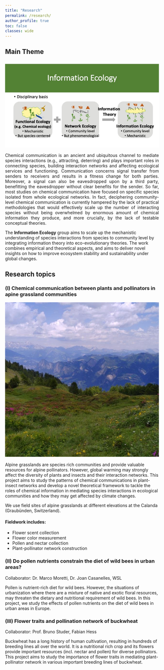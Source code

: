 ```yaml
---
title: "Research"
permalink: /research/
author_profile: true
toc: false
classes: wide
---
```


## Main Theme
![Research](assets/../../assets/images/InfoEcol.jpg)

<p style="text-align: justify">Chemical communication is an ancient and ubiquitous channel to mediate species interactions (e.g., attracting, deterring) and plays important roles in connecting species, building interaction networks and affecting ecological services and functioning. Communication concerns signal transfer from senders to receivers and results in a fitness change for both parties. Moreover, a signal can also be eavesdropped upon by a third party, benefitting the eavesdropper without clear benefits for the sender. So far, most studies on chemical communication have focused on specific species isolated from whole ecological networks. In fact, deciphering community-level chemical communication is currently hampered by the lack of practical methodologies that would effectively scale up the number of interacting species without being overwhelmed by enormous amount of chemical information they produce, and more crucially, by the lack of testable conceptual theories.</p>

The **Information Ecology** group aims to scale up the mechanistic understanding of species interactions from species to community level by integrating information theory into eco-evolutionary theories. The work combines empirical and theoretical aspects, and aims to deliver novel insights on how to improve ecosystem stability and sustainability under global changes.
 

## Research topics
### (I) Chemical communication between plants and pollinators in apine grassland communities
![Calanda field](assets/../../assets/images/Calanda.JPG)

Alpine grasslands are species rich communities and provide valuable resources for alpine pollinators. However, global warming may strongly affect the diversity of plants and insects and their interaction networks. This project aims to study the patterns of chemical communications in plant-insect networks and develop a novel theoretical framework to tackle the roles of chemical information in mediating species interactions in ecological communities and how they may get affected by climate changes. 

We use field sites of alpine grasslands at different elevations at the Calanda (Graubünden, Switzerland).  

#### Fieldwork includes: 
- Flower scent collection
- Flower color measurement
- Pollen and nectar collection 
- Plant-pollinator network construction

### (II) Do pollen nutrients constrain the diet of wild bees in urban areas? 
Collaborator: Dr. Marco Moretti, Dr. Joan Casanelles, WSL 

Pollen is nutrient-rich diet for wild bees. However, the situations of urbanization where there are a mixture of native and exotic floral resources, may threaten the dietary and nutritional requirement of wild bees. In this project, we study the effects of pollen nutrients on the diet of wild bees in urban areas in Europe.

### (III) Flower traits and pollination network of buckwheat 
Collaborator: Prof. Bruno Studer, Fabian Hess

Buckwheat has a long history of human cultivation, resulting in hundreds of breeding lines all over the world. It is a nutritional rich crop and its flowers provide important resources (incl. nectar and pollen) for diverse pollinators. This project aims to study the importance of flower traits in mediating plant-pollinator network in various important breeding lines of buckwheat. 






